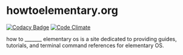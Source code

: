 # howtoelementary.org

[![Codacy Badge](https://app.codacy.com/project/badge/Grade/e4e4abaabe2b4d17890be62ba11e6369)](https://www.codacy.com/gh/eustasy/howtoelementary.org/dashboard?utm_source=github.com&amp;utm_medium=referral&amp;utm_content=eustasy/howtoelementary.org&amp;utm_campaign=Badge_Grade)
[![Code Climate](https://codeclimate.com/github/eustasy/howtoelementary.org/badges/gpa.svg)](https://codeclimate.com/github/eustasy/howtoelementary.org)


how to _______ elementary os is a site dedicated to providing guides, tutorials, and terminal command references for elementary OS.
